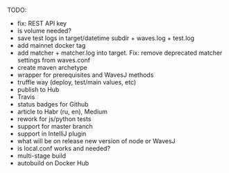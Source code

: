 TODO:
* fix: REST API key
* is volume needed?
* save test logs in target/datetime subdir + waves.log + test.log
* add mainnet docker tag
* add matcher + matcher.log into target. Fix: remove deprecated matcher settings from waves.conf
* create maven archetype
* wrapper for prerequisites and WavesJ methods
* truffle way (deploy, test/main values, etc)
* publish to Hub
* Travis
* status badges for Github
* article to Habr (ru, en), Medium
* rework for js/python tests
* support for master branch
* support in IntelliJ plugin
* what will be on release new version of node or WavesJ
* is local.conf works and needed?
* multi-stage build
* autobuild on Docker Hub
